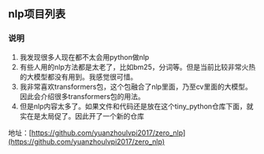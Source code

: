 ## nlp项目列表

### 说明
1. 我发现很多人现在都不太会用python做nlp
2. 有些人用的nlp方法都是太老了，比如bm25，分词等。但是当前比较非常火热的大模型都没有用到。我感觉很可惜。
3. 我非常喜欢transformers包，这个包融合了nlp里面，乃至cv里面的大模型。因此会介绍很多transformers包的用法。
4. 但是nlp内容太多了。如果文件和代码还是放在这个tiny_python仓库下面，就实在是太局促了。因此开了一个新的仓库


地址：[https://github.com/yuanzhoulvpi2017/zero_nlp](https://github.com/yuanzhoulvpi2017/zero_nlp)